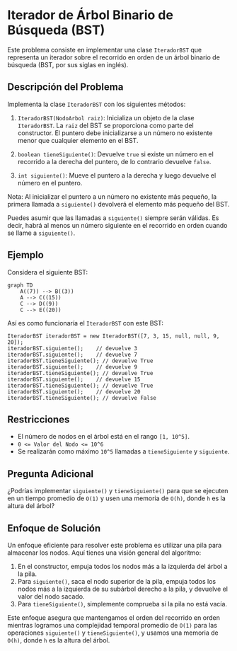 # Iterador de Árbol Binario de Búsqueda (BST)

Este problema consiste en implementar una clase `IteradorBST` que representa un iterador sobre el recorrido en orden de un árbol binario de búsqueda (BST, por sus siglas en inglés).

## Descripción del Problema

Implementa la clase `IteradorBST` con los siguientes métodos:

1. `IteradorBST(NodoArbol raiz)`: Inicializa un objeto de la clase `IteradorBST`. La `raiz` del BST se proporciona como parte del constructor. El puntero debe inicializarse a un número no existente menor que cualquier elemento en el BST.

2. `boolean tieneSiguiente()`: Devuelve `true` si existe un número en el recorrido a la derecha del puntero, de lo contrario devuelve `false`.

3. `int siguiente()`: Mueve el puntero a la derecha y luego devuelve el número en el puntero.

Nota: Al inicializar el puntero a un número no existente más pequeño, la primera llamada a `siguiente()` devolverá el elemento más pequeño del BST.

Puedes asumir que las llamadas a `siguiente()` siempre serán válidas. Es decir, habrá al menos un número siguiente en el recorrido en orden cuando se llame a `siguiente()`.

## Ejemplo

Considera el siguiente BST:

```mermaid
graph TD
    A((7)) --> B((3))
    A --> C((15))
    C --> D((9))
    C --> E((20))
```

Así es como funcionaría el `IteradorBST` con este BST:

```
IteradorBST iteradorBST = new IteradorBST([7, 3, 15, null, null, 9, 20]);
iteradorBST.siguiente();    // devuelve 3
iteradorBST.siguiente();    // devuelve 7
iteradorBST.tieneSiguiente(); // devuelve True
iteradorBST.siguiente();    // devuelve 9
iteradorBST.tieneSiguiente(); // devuelve True
iteradorBST.siguiente();    // devuelve 15
iteradorBST.tieneSiguiente(); // devuelve True
iteradorBST.siguiente();    // devuelve 20
iteradorBST.tieneSiguiente(); // devuelve False
```

## Restricciones

- El número de nodos en el árbol está en el rango `[1, 10^5]`.
- `0 <= Valor del Nodo <= 10^6`
- Se realizarán como máximo `10^5` llamadas a `tieneSiguiente` y `siguiente`.

## Pregunta Adicional

¿Podrías implementar `siguiente()` y `tieneSiguiente()` para que se ejecuten en un tiempo promedio de `O(1)` y usen una memoria de `O(h)`, donde `h` es la altura del árbol?

## Enfoque de Solución

Un enfoque eficiente para resolver este problema es utilizar una pila para almacenar los nodos. Aquí tienes una visión general del algoritmo:

1. En el constructor, empuja todos los nodos más a la izquierda del árbol a la pila.
2. Para `siguiente()`, saca el nodo superior de la pila, empuja todos los nodos más a la izquierda de su subárbol derecho a la pila, y devuelve el valor del nodo sacado.
3. Para `tieneSiguiente()`, simplemente comprueba si la pila no está vacía.

Este enfoque asegura que mantengamos el orden del recorrido en orden mientras logramos una complejidad temporal promedio de `O(1)` para las operaciones `siguiente()` y `tieneSiguiente()`, y usamos una memoria de `O(h)`, donde `h` es la altura del árbol.
